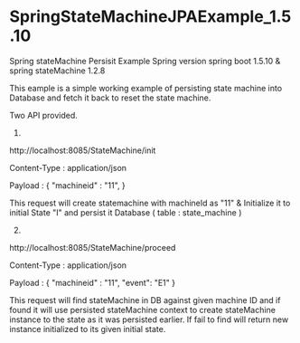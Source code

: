 # SpringStateMachineJPAExample_1.5.10
Spring stateMachine Persisit Example Spring version spring boot 1.5.10 &amp; spring stateMachine 1.2.8

This eample is a simple working example of persisting state machine into Database and fetch it back to reset the state machine.

Two API provided.

1)

http://localhost:8085/StateMachine/init

Content-Type : application/json

Payload : 
          {
            "machineid" : "11",
          }
          
This request will create statemachine with machineId as "11" & Initialize it to initial State "I" and persist it Database ( table : state_machine )          
          
2) 

http://localhost:8085/StateMachine/proceed

Content-Type : application/json

Payload : 
          {
            "machineid" : "11",
            "event": "E1"
          }
          
This request will find stateMachine in DB against given machine ID and if found it will use persisted stateMachine context to
create stateMachine instance to the state as it was persisted earlier. If fail to find will return new instance initialized to its given 
initial state.
